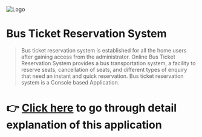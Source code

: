 ![Logo](https://drive.google.com/file/d/1hsuzDw-D9RNhETNRjK_owHNgTOiEGIAc/view)

# Bus Ticket Reservation System

> Bus ticket reservation system is established for all the home users after gaining access from the administrator. Online Bus Ticket Reservation System provides a bus transportation system, a facility to reserve seats, cancellation of seats, and different types of enquiry that need an instant and quick reservation.
> Bus ticket reservation system is a Console based Application.

# 👉 [Click here](https://drive.google.com/file/d/1bbn4JBgGA4eLhT2uzVsrmUG6E26BoOV1/view?usp=sharing) to go through detail explanation of this application 
